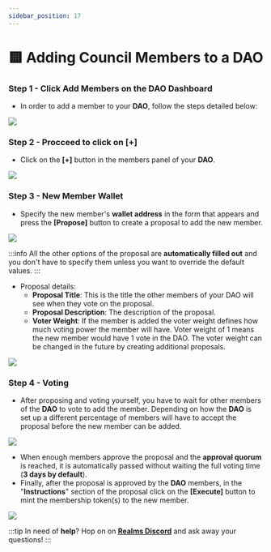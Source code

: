 ```yaml
---
sidebar_position: 17
---
```


# 🟨 Adding Council Members to a DAO

### Step 1 - Click Add Members on the DAO Dashboard

- In order to add a member to your **DAO**, follow the steps detailed below:

![](https://1350030557-files.gitbook.io/~/files/v0/b/gitbook-x-prod.appspot.com/o/spaces%2FuD41l732PFwZVguNUpT3%2Fuploads%2FKMAfkdFVfM6r3EPz17pJ%2FScreenshot_902.png?alt=media&token=8cf94c9b-0358-4e64-ba9a-778e6fd67f0a)

### Step 2 - Procceed to click on [+]

- Click on the **[+]** button in the members panel of your **DAO**.

![](https://1350030557-files.gitbook.io/~/files/v0/b/gitbook-x-prod.appspot.com/o/spaces%2FuD41l732PFwZVguNUpT3%2Fuploads%2F2UiUWLzJqCHzo4giro7Y%2FScreenshot_903.png?alt=media&token=99f5625e-6e34-420f-bb8b-d3c40b85c81c)

### Step 3 - New Member Wallet

- Specify the new member's **wallet address** in the form that appears and press the **\[Propose]** button to create a proposal to add the new member.

![](https://1350030557-files.gitbook.io/~/files/v0/b/gitbook-x-prod.appspot.com/o/spaces%2FuD41l732PFwZVguNUpT3%2Fuploads%2FhNQsVyc09T1mG4XYh6Zj%2FScreenshot_904.png?alt=media&token=66ccca85-3230-4a62-9bf8-3d3fee13c0e3)

:::info
All the other options of the proposal are **automatically filled out** and you don't have to specify them unless you want to override the default values.
:::

- Proposal details:
    - **Proposal Title**: This is the title the other members of your DAO will see when they vote on the proposal.
    - **Proposal Description**: The description of the proposal.
    - **Voter Weight**: If the member is added the voter weight defines how much voting power the member will have. Voter weight of 1 means the new member would have 1 vote in the DAO. The voter weight can be changed in the future by creating additional proposals.

![](https://1350030557-files.gitbook.io/~/files/v0/b/gitbook-x-prod.appspot.com/o/spaces%2FuD41l732PFwZVguNUpT3%2Fuploads%2FEt7KNfhUy7tikc2zYWUN%2FScreenshot_905.png?alt=media&token=b0848883-c6c6-44f9-ae25-2c9c17c7ab7f)

### Step 4 - Voting

- After proposing and voting yourself, you have to wait for other members of the **DAO** to vote to add the member. Depending on how the **DAO** is set up a different percentage of members will have to accept the proposal before the new member can be added.

![](https://1350030557-files.gitbook.io/~/files/v0/b/gitbook-x-prod.appspot.com/o/spaces%2FuD41l732PFwZVguNUpT3%2Fuploads%2FXDFfS4biMKUaX5w75hAS%2FScreenshot_906.png?alt=media&token=06adbe9f-3c57-43cd-a097-5401883311f7)

- When enough members approve the proposal and the **approval quorum** is reached, it is automatically passed without waiting the full voting time (**3 days by default**).
- Finally, after the proposal is approved by the **DAO** members, in the "**Instructions**" section of the proposal click on the **\[Execute]** button to mint the membership token(s) to the new member.

![](https://1350030557-files.gitbook.io/~/files/v0/b/gitbook-x-prod.appspot.com/o/spaces%2FuD41l732PFwZVguNUpT3%2Fuploads%2FZPZVqffhM9s4kqJewttP%2FScreenshot_907.png?alt=media&token=cb2fa2e0-25ad-44bb-b649-10592fa5dfcd)

:::tip
In need of **help**? Hop on on [**Realms Discord**](https://discord.com/invite/VsPbrK2hJk) and ask away your questions!
:::